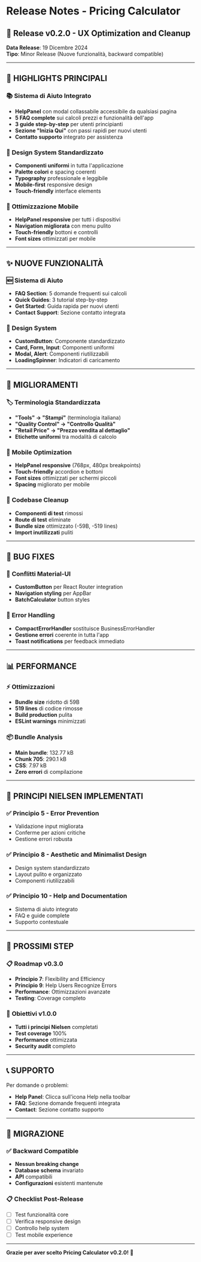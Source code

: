 # Release Notes - Pricing Calculator

## 🎉 Release v0.2.0 - UX Optimization and Cleanup

**Data Release**: 19 Dicembre 2024  
**Tipo**: Minor Release (Nuove funzionalità, backward compatible)

---

## 🚀 **HIGHLIGHTS PRINCIPALI**

### 📚 **Sistema di Aiuto Integrato**

- **HelpPanel** con modal collassabile accessibile da qualsiasi pagina
- **5 FAQ complete** sui calcoli prezzi e funzionalità dell'app
- **3 guide step-by-step** per utenti principianti
- **Sezione "Inizia Qui"** con passi rapidi per nuovi utenti
- **Contatto supporto** integrato per assistenza

### 🎨 **Design System Standardizzato**

- **Componenti uniformi** in tutta l'applicazione
- **Palette colori** e spacing coerenti
- **Typography** professionale e leggibile
- **Mobile-first** responsive design
- **Touch-friendly** interface elements

### 📱 **Ottimizzazione Mobile**

- **HelpPanel responsive** per tutti i dispositivi
- **Navigation migliorata** con menu pulito
- **Touch-friendly** bottoni e controlli
- **Font sizes** ottimizzati per mobile

---

## ✨ **NUOVE FUNZIONALITÀ**

### 🆕 **Sistema di Aiuto**

- **FAQ Section**: 5 domande frequenti sui calcoli
- **Quick Guides**: 3 tutorial step-by-step
- **Get Started**: Guida rapida per nuovi utenti
- **Contact Support**: Sezione contatto integrata

### 🎨 **Design System**

- **CustomButton**: Componente standardizzato
- **Card, Form, Input**: Componenti uniformi
- **Modal, Alert**: Componenti riutilizzabili
- **LoadingSpinner**: Indicatori di caricamento

---

## 🔧 **MIGLIORAMENTI**

### 🏷️ **Terminologia Standardizzata**

- **"Tools" → "Stampi"** (terminologia italiana)
- **"Quality Control" → "Controllo Qualità"**
- **"Retail Price" → "Prezzo vendita al dettaglio"**
- **Etichette uniformi** tra modalità di calcolo

### 📱 **Mobile Optimization**

- **HelpPanel responsive** (768px, 480px breakpoints)
- **Touch-friendly** accordion e bottoni
- **Font sizes** ottimizzati per schermi piccoli
- **Spacing** migliorato per mobile

### 🧹 **Codebase Cleanup**

- **Componenti di test** rimossi
- **Route di test** eliminate
- **Bundle size** ottimizzato (-59B, -519 lines)
- **Import inutilizzati** puliti

---

## 🐛 **BUG FIXES**

### 🔧 **Conflitti Material-UI**

- **CustomButton** per React Router integration
- **Navigation styling** per AppBar
- **BatchCalculator** button styles

### 🚨 **Error Handling**

- **CompactErrorHandler** sostituisce BusinessErrorHandler
- **Gestione errori** coerente in tutta l'app
- **Toast notifications** per feedback immediato

---

## 📊 **PERFORMANCE**

### ⚡ **Ottimizzazioni**

- **Bundle size** ridotto di 59B
- **519 lines** di codice rimosse
- **Build production** pulita
- **ESLint warnings** minimizzati

### 📦 **Bundle Analysis**

- **Main bundle**: 132.77 kB
- **Chunk 705**: 290.1 kB
- **CSS**: 7.97 kB
- **Zero errori** di compilazione

---

## 🎯 **PRINCIPI NIELSEN IMPLEMENTATI**

### ✅ **Principio 5 - Error Prevention**

- Validazione input migliorata
- Conferme per azioni critiche
- Gestione errori robusta

### ✅ **Principio 8 - Aesthetic and Minimalist Design**

- Design system standardizzato
- Layout pulito e organizzato
- Componenti riutilizzabili

### ✅ **Principio 10 - Help and Documentation**

- Sistema di aiuto integrato
- FAQ e guide complete
- Supporto contestuale

---

## 🚀 **PROSSIMI STEP**

### 📋 **Roadmap v0.3.0**

- **Principio 7**: Flexibility and Efficiency
- **Principio 9**: Help Users Recognize Errors
- **Performance**: Ottimizzazioni avanzate
- **Testing**: Coverage completo

### 🎯 **Obiettivi v1.0.0**

- **Tutti i principi Nielsen** completati
- **Test coverage** 100%
- **Performance** ottimizzata
- **Security audit** completo

---

## 📞 **SUPPORTO**

Per domande o problemi:

- **Help Panel**: Clicca sull'icona Help nella toolbar
- **FAQ**: Sezione domande frequenti integrata
- **Contact**: Sezione contatto supporto

---

## 🔄 **MIGRAZIONE**

### ✅ **Backward Compatible**

- **Nessun breaking change**
- **Database schema** invariato
- **API** compatibili
- **Configurazioni** esistenti mantenute

### 📋 **Checklist Post-Release**

- [ ] Test funzionalità core
- [ ] Verifica responsive design
- [ ] Controllo help system
- [ ] Test mobile experience

---

**Grazie per aver scelto Pricing Calculator v0.2.0!** 🎉
